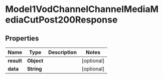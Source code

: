 

# Model1VodChannelChannelMediaMediaCutPost200Response


## Properties

| Name | Type | Description | Notes |
|------------ | ------------- | ------------- | -------------|
|**result** | **Object** |  |  [optional] |
|**data** | **String** |  |  [optional] |



